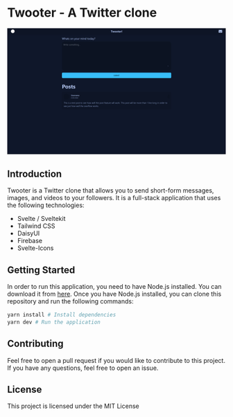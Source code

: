 # Twooter - A Twitter clone

![Twooter](./Twooter.png)

## Introduction

Twooter is a Twitter clone that allows you to send short-form messages, images, and videos to your followers. It is a full-stack application that uses the following technologies:
 - Svelte / Sveltekit
 - Tailwind CSS
 - DaisyUI
 - Firebase
 - Svelte-Icons

## Getting Started

In order to run this application, you need to have Node.js installed. You can download it from [here](https://nodejs.org/en/download/). Once you have Node.js installed, you can clone this repository and run the following commands:

```bash
yarn install # Install dependencies
yarn dev # Run the application
```

## Contributing

Feel free to open a pull request if you would like to contribute to this project. If you have any questions, feel free to open an issue.

## License

This project is licensed under the MIT License